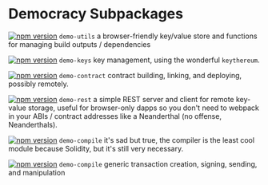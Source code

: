 # Democracy Subpackages

[![npm version](https://badge.fury.io/js/demo-utils.svg)](https://badge.fury.io/js/demo-utils) `demo-utils` a browser-friendly key/value store and functions for managing build outputs / dependencies

[![npm version](https://badge.fury.io/js/demo-keys.svg)](https://badge.fury.io/js/demo-keys) `demo-keys` key management, using the wonderful `keythereum`.

[![npm version](https://badge.fury.io/js/demo-contract.svg)](https://badge.fury.io/js/demo-contract) `demo-contract` contract building, linking, and deploying, possibly remotely.

[![npm version](https://badge.fury.io/js/demo-rest.svg)](https://badge.fury.io/js/demo-rest) `demo-rest` a simple REST server and client for remote key-value storage, useful for browser-only dapps so you don't need to webpack in your ABIs / contract addresses like a Neanderthal (no offense, Neanderthals).

[![npm version](https://badge.fury.io/js/demo-compile.svg)](https://badge.fury.io/js/demo-compile) `demo-compile` it's sad but true, the compiler is the least cool module because Solidity, but it's still very necessary.

[![npm version](https://badge.fury.io/js/demo-compile.svg)](https://badge.fury.io/js/demo-tx) `demo-compile` generic transaction creation, signing, sending, and manipulation
